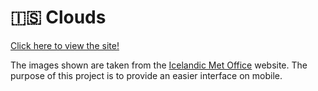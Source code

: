 # 🇮🇸 Clouds

[Click here to view the site!](https://namyts.github.io/aurora-forecast/)

The images shown are taken from the [Icelandic Met Office](https://en.vedur.is/weather/forecasts/aurora/#type=total) website. The purpose of this project is to provide an easier interface on mobile.